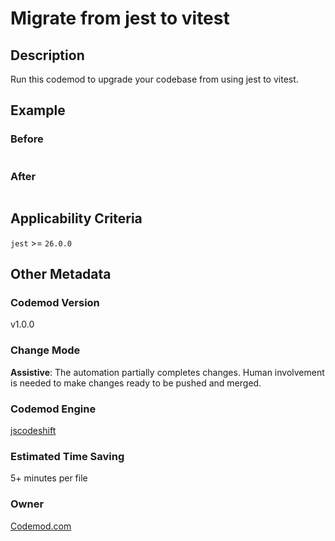 # Migrate from jest to vitest

## Description

Run this codemod to upgrade your codebase from using jest to vitest.

## Example

### Before

```ts

```

### After

```ts

```

## Applicability Criteria

`jest` >= `26.0.0`

## Other Metadata

### Codemod Version

v1.0.0

### Change Mode

**Assistive**: The automation partially completes changes. Human involvement is needed to make changes ready to be pushed and merged.

### **Codemod Engine**

[jscodeshift](https://github.com/facebook/jscodeshift)

### Estimated Time Saving

5+ minutes per file

### Owner

[Codemod.com](https://github.com/codemod-com)

